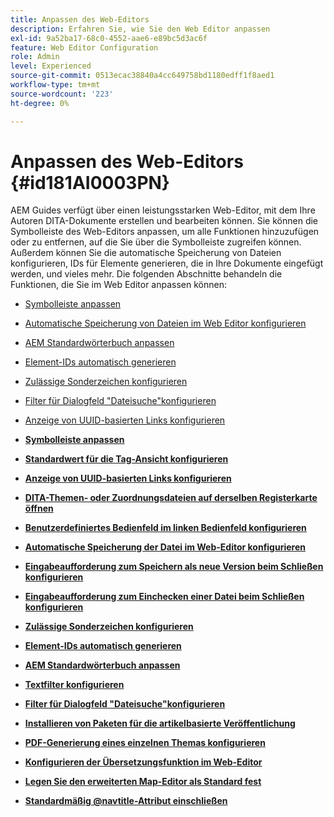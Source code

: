 ```yaml
---
title: Anpassen des Web-Editors
description: Erfahren Sie, wie Sie den Web Editor anpassen
exl-id: 9a52ba17-68c0-4552-aae6-e89bc5d3ac6f
feature: Web Editor Configuration
role: Admin
level: Experienced
source-git-commit: 0513ecac38840a4cc649758bd1180edff1f8aed1
workflow-type: tm+mt
source-wordcount: '223'
ht-degree: 0%

---
```


# Anpassen des Web-Editors {#id181AI0003PN}

AEM Guides verfügt über einen leistungsstarken Web-Editor, mit dem Ihre Autoren DITA-Dokumente erstellen und bearbeiten können. Sie können die Symbolleiste des Web-Editors anpassen, um alle Funktionen hinzuzufügen oder zu entfernen, auf die Sie über die Symbolleiste zugreifen können. Außerdem können Sie die automatische Speicherung von Dateien konfigurieren, IDs für Elemente generieren, die in Ihre Dokumente eingefügt werden, und vieles mehr. Die folgenden Abschnitte behandeln die Funktionen, die Sie im Web Editor anpassen können:

- [Symbolleiste anpassen](conf-web-editor-customize-toolbar.md#)
- [Automatische Speicherung von Dateien im Web Editor konfigurieren](auto-save-in-editor.md#)
- [AEM Standardwörterbuch anpassen](customize-aem-custom-dictionary.md#)
- [Element-IDs automatisch generieren](auto-generate-ids.md#)
- [Zulässige Sonderzeichen konfigurieren](conf-special-chars.md#)
- [Filter für Dialogfeld &quot;Dateisuche&quot;konfigurieren](conf-custom-file-filters.md#)
- [Anzeige von UUID-basierten Links konfigurieren](conf-uuid-based-links.md#)

- **[Symbolleiste anpassen](conf-web-editor-customize-toolbar.md)**

- **[Standardwert für die Tag-Ansicht konfigurieren](configure-default-value-tags-view.md)**

- **[Anzeige von UUID-basierten Links konfigurieren](conf-uuid-based-links.md)**

- **[DITA-Themen- oder Zuordnungsdateien auf derselben Registerkarte öffnen](open-dita-files-same-tab.md)**

- **[Benutzerdefiniertes Bedienfeld im linken Bedienfeld konfigurieren](configure-custom-panel.md)**

- **[Automatische Speicherung der Datei im Web-Editor konfigurieren](auto-save-in-editor.md)**

- **[Eingabeaufforderung zum Speichern als neue Version beim Schließen konfigurieren](conf-save-as-new-version-close.md)**

- **[Eingabeaufforderung zum Einchecken einer Datei beim Schließen konfigurieren](conf-checkin-file-close.md)**

- **[Zulässige Sonderzeichen konfigurieren](conf-special-chars.md)**

- **[Element-IDs automatisch generieren](auto-generate-ids.md)**

- **[AEM Standardwörterbuch anpassen](customize-aem-custom-dictionary.md)**

- **[Textfilter konfigurieren](config-text-filters.md)**

- **[Filter für Dialogfeld &quot;Dateisuche&quot;konfigurieren](conf-custom-file-filters.md)**

- **[Installieren von Paketen für die artikelbasierte Veröffentlichung](configure-article-based-publishing.md)**

- **[PDF-Generierung eines einzelnen Themas konfigurieren](conf-pdf-generation-dita-ot.md)**

- **[Konfigurieren der Übersetzungsfunktion im Web-Editor](conf-translation-web-editor.md)**

- **[Legen Sie den erweiterten Map-Editor als Standard fest](conf-map-editor.md)**

- **[Standardmäßig @navtitle-Attribut einschließen](auto-add-navtitle.md)**
